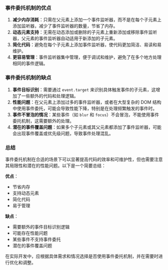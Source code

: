 ### 事件委托机制的优点

1. **减少内存消耗**：只需在父元素上添加一个事件监听器，而不是在每个子元素上添加监听器，减少了事件监听器的数量，节省了内存。
2. **动态元素支持**：无需在动态添加或删除的子元素上重新添加或移除事件监听器，父元素的事件监听器自动适用于新添加的子元素。
3. **简化代码**：避免在每个子元素上添加事件监听器，使代码更加简洁、易读和易维护。
4. **更容易管理**：事件监听器集中管理，便于调试和维护，避免了在多个地方处理相同的事件逻辑。

### 事件委托机制的缺点

1. **事件目标识别**：需要通过 `event.target` 来识别具体触发事件的子元素，这增加了一些额外的代码和处理逻辑。
2. **性能问题**：在父元素上添加过多的事件监听器，或者在大型复杂的 DOM 结构中使用事件委托，可能会导致性能下降，特别是在处理频繁触发的事件时。
3. **事件不冒泡的情况**：某些事件（如 `blur` 和 `focus`）不会冒泡，不能使用事件委托机制，这需要额外的处理。
4. **潜在的事件覆盖问题**：如果多个子元素或其父元素都添加了事件监听器，可能会出现事件覆盖或优先级问题，导致事件处理混乱。

### 总结

事件委托机制在合适的场景下可以显著提高代码的效率和可维护性，但也需要注意其局限性和潜在的性能问题。以下是一个简要总结：

**优点**：

- 节省内存
- 支持动态元素
- 简化代码
- 易于管理

**缺点**：

- 需要额外的事件目标识别逻辑
- 可能存在性能问题
- 某些事件不支持事件委托
- 潜在的事件覆盖问题

在实际开发中，应根据具体需求和情况选择是否使用事件委托机制，并在需要时进行优化和调整。
